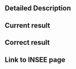 <!-- Provide a general summary of the issue in the Title above -->

## Detailed Description
<!-- Provide a detailed description of the change or addition you are proposing -->

## Current result
<!-- Please provide a grep result of the example town(s) with issue(s) -->

## Correct result
<!-- Please provide the awaited result for the given town(s) -->

## Link to INSEE page
<!-- Link to the relevant page: https://www.insee.fr/fr/metadonnees/cog/commune/COM{DEPCOM}-{NAME} -->

